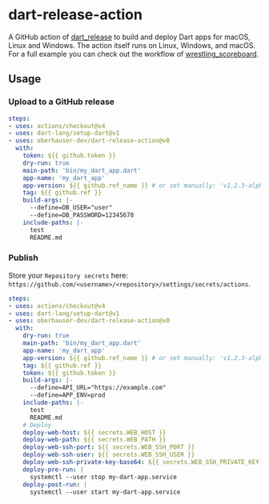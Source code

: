# dart-release-action

A GitHub action of [dart_release](https://github.com/Oberhauser-Dev/dart_packages/tree/main/packages/dart_release) to build and deploy Dart apps for macOS, Linux and Windows.
The action itself runs on Linux, Windows, and macOS.
For a full example you can check out the workflow of [wrestling_scoreboard](https://github.com/Oberhauser-Dev/wrestling_scoreboard/blob/main/.github/workflows/release-server.yml).

## Usage

### Upload to a GitHub release

```yaml
steps:
- uses: actions/checkout@v4
- uses: dart-lang/setup-dart@v1
- uses: oberhauser-dev/dart-release-action@v0
  with:
    token: ${{ github.token }}
    dry-run: true
    main-path: 'bin/my_dart_app.dart'
    app-name: 'my_dart_app'
    app-version: ${{ github.ref_name }} # or set manually: 'v1.2.3-alpha.4'
    tag: ${{ github.ref }}
    build-args: |-
      --define=DB_USER="user"
      --define=DB_PASSWORD=12345678
    include-paths: |-
      test
      README.md
```

### Publish

Store your `Repository secrets` here: `https://github.com/<username>/<repository>/settings/secrets/actions`.

```yaml
steps:
- uses: actions/checkout@v4
- uses: dart-lang/setup-dart@v1
- uses: oberhauser-dev/dart-release-action@v0
  with:
    dry-run: true
    main-path: 'bin/my_dart_app.dart'
    app-name: 'my_dart_app'
    app-version: ${{ github.ref_name }} # or set manually: 'v1.2.3-alpha.4'
    tag: ${{ github.ref }}
    token: ${{ github.token }}
    build-args: |-
      --define=API_URL="https://example.com"
      --define=APP_ENV=prod
    include-paths: |-
      test
      README.md
    # Deploy
    deploy-web-host: ${{ secrets.WEB_HOST }}
    deploy-web-path: ${{ secrets.WEB_PATH }}
    deploy-web-ssh-port: ${{ secrets.WEB_SSH_PORT }}
    deploy-web-ssh-user: ${{ secrets.WEB_SSH_USER }}
    deploy-web-ssh-private-key-base64: ${{ secrets.WEB_SSH_PRIVATE_KEY }}
    deploy-pre-run: |
      systemctl --user stop my-dart-app.service 
    deploy-post-run: |
      systemctl --user start my-dart-app.service
```
